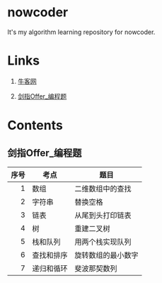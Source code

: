 # nowcoder
It's my algorithm learning repository for nowcoder.

# Links

1. [牛客网](https://www.nowcoder.com)

2. [剑指Offer_编程题](https://www.nowcoder.com/ta/coding-interviews?page=1)

# Contents

## 剑指Offer_编程题

|序号|考点|题目|
|-:|-|-|
|1|数组|二维数组中的查找|
|2|字符串|替换空格|
|3|链表|从尾到头打印链表|
|4|树|重建二叉树|
|5|栈和队列|用两个栈实现队列|
|6|查找和排序|旋转数组的最小数字|
|7|递归和循环|斐波那契数列|